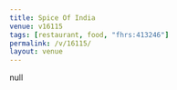 ```yaml
---
title: Spice Of India
venue: v16115
tags: [restaurant, food, "fhrs:413246"]
permalink: /v/16115/
layout: venue
---
```

null